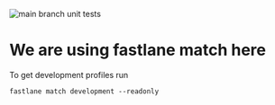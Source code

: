
![main branch unit tests](https://github.com/kanstantsin-bucha/dg-client-ios/actions/workflows/ios-build-and-test-main.yml/badge.svg?branch=main)

# We are using fastlane match here


To get development profiles run
```
fastlane match development --readonly
```
